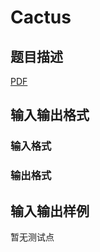 # Cactus

## 题目描述

[problemUrl]: https://uva.onlinejudge.org/index.php?option=com_onlinejudge&Itemid=8&category=446&page=show_problem&problem=4107

[PDF](https://uva.onlinejudge.org/external/13/p1361.pdf)

## 输入输出格式

### 输入格式

### 输出格式

## 输入输出样例

暂无测试点

